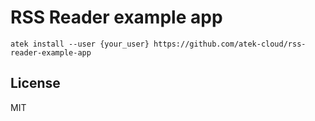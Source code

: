# RSS Reader example app

```
atek install --user {your_user} https://github.com/atek-cloud/rss-reader-example-app
```

## License

MIT